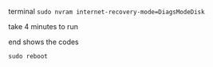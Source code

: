 
terminal 
`sudo nvram internet-recovery-mode=DiagsModeDisk`

take 4 minutes to run

end shows the codes

`sudo reboot`

<!--stackedit_data:
eyJoaXN0b3J5IjpbMTMyODI5NzY1MV19
-->